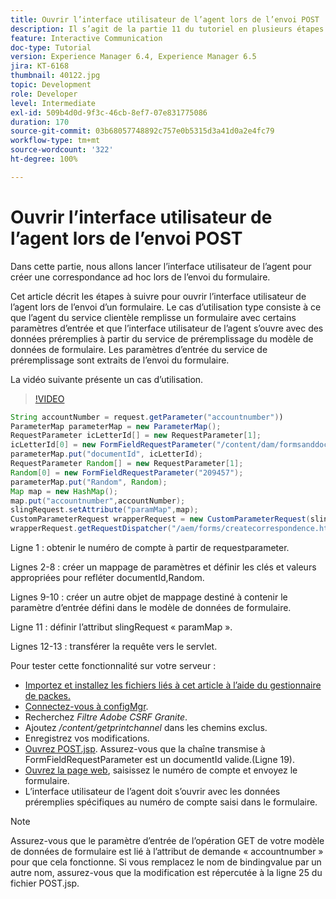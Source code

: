 ```yaml
---
title: Ouvrir l’interface utilisateur de l’agent lors de l’envoi POST
description: Il s’agit de la partie 11 du tutoriel en plusieurs étapes sur la création de votre premier document de communication interactive pour le canal d’impression. Dans cette partie, nous allons lancer l’interface utilisateur de l’agent pour créer une correspondance ad hoc lors de l’envoi du formulaire.
feature: Interactive Communication
doc-type: Tutorial
version: Experience Manager 6.4, Experience Manager 6.5
jira: KT-6168
thumbnail: 40122.jpg
topic: Development
role: Developer
level: Intermediate
exl-id: 509b4d0d-9f3c-46cb-8ef7-07e831775086
duration: 170
source-git-commit: 03b68057748892c757e0b5315d3a41d0a2e4fc79
workflow-type: tm+mt
source-wordcount: '322'
ht-degree: 100%

---
```


# Ouvrir l’interface utilisateur de l’agent lors de l’envoi POST

Dans cette partie, nous allons lancer l’interface utilisateur de l’agent pour créer une correspondance ad hoc lors de l’envoi du formulaire.

Cet article décrit les étapes à suivre pour ouvrir l’interface utilisateur de l’agent lors de l’envoi d’un formulaire. Le cas d’utilisation type consiste à ce que l’agent du service clientèle remplisse un formulaire avec certains paramètres d’entrée et que l’interface utilisateur de l’agent s’ouvre avec des données préremplies à partir du service de préremplissage du modèle de données de formulaire. Les paramètres d’entrée du service de préremplissage sont extraits de l’envoi du formulaire.

La vidéo suivante présente un cas d’utilisation.

>[!VIDEO](https://video.tv.adobe.com/v/40122?quality=12&learn=on)

```java
String accountNumber = request.getParameter("accountnumber"))
ParameterMap parameterMap = new ParameterMap();
RequestParameter icLetterId[] = new RequestParameter[1];
icLetterId[0] = new FormFieldRequestParameter("/content/dam/formsanddocuments/retirementstatementprint");
parameterMap.put("documentId", icLetterId);
RequestParameter Random[] = new RequestParameter[1];
Random[0] = new FormFieldRequestParameter("209457");
parameterMap.put("Random", Random);
Map map = new HashMap();
map.put("accountnumber",accountNumber);
slingRequest.setAttribute("paramMap",map);
CustomParameterRequest wrapperRequest = new CustomParameterRequest(slingRequest,parameterMap,"GET");
wrapperRequest.getRequestDispatcher("/aem/forms/createcorrespondence.html").include(wrapperRequest, response);
```

Ligne 1 : obtenir le numéro de compte à partir de requestparameter.

Lignes 2-8 : créer un mappage de paramètres et définir les clés et valeurs appropriées pour refléter documentId,Random.

Lignes 9-10 : créer un autre objet de mappage destiné à contenir le paramètre d’entrée défini dans le modèle de données de formulaire.

Ligne 11 : définir l’attribut slingRequest « paramMap ».

Lignes 12-13 : transférer la requête vers le servlet.

Pour tester cette fonctionnalité sur votre serveur :

* [Importez et installez les fichiers liés à cet article à l’aide du gestionnaire de packes.](assets/launch-agent-ui.zip)
* [Connectez-vous à configMgr](http://localhost:4502/system/console/configMgr).
* Recherchez _Filtre Adobe CSRF Granite_.
* Ajoutez _/content/getprintchannel_ dans les chemins exclus.
* Enregistrez vos modifications.
* [Ouvrez POST.jsp](http://localhost:4502/apps/AEMForms/openprintchannel/POST.jsp). Assurez-vous que la chaîne transmise à FormFieldRequestParameter est un documentId valide.(Ligne 19).
* [Ouvrez la page web](http://localhost:4502/content/OpenPrintChannel.html), saisissez le numéro de compte et envoyez le formulaire.
* L’interface utilisateur de l’agent doit s’ouvrir avec les données préremplies spécifiques au numéro de compte saisi dans le formulaire.

>[!NOTE]
>
>Assurez-vous que le paramètre d’entrée de l’opération GET de votre modèle de données de formulaire est lié à l’attribut de demande « accountnumber » pour que cela fonctionne. Si vous remplacez le nom de bindingvalue par un autre nom, assurez-vous que la modification est répercutée à la ligne 25 du fichier POST.jsp.
